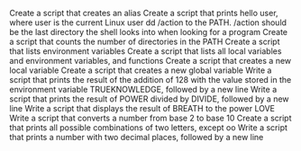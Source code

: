 Create a script that creates an alias
Create a script that prints hello user, where user is the current Linux user
dd /action to the PATH. /action should be the last directory the shell looks into when looking for a program
Create a script that counts the number of directories in the PATH
Create a script that lists environment variables
Create a script that lists all local variables and environment variables, and functions
Create a script that creates a new local variable
Create a script that creates a new global variable
Write a script that prints the result of the addition of 128 with the value stored in the environment variable TRUEKNOWLEDGE, followed by a new line
Write a script that prints the result of POWER divided by DIVIDE, followed by a new line
Write a script that displays the result of BREATH to the power LOVE
Write a script that converts a number from base 2 to base 10
Create a script that prints all possible combinations of two letters, except oo
Write a script that prints a number with two decimal places, followed by a new line
